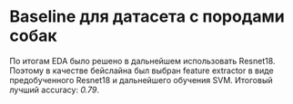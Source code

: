 # Baseline для датасета с породами собак

По итогам EDA было решено в дальнейшем использовать Resnet18. Поэтому в качестве бейслайна был выбран feature extractor в виде предобученного Resnet18 и дальнейшего обучения SVM. Итоговый лучший accuracy: *0.79*.
